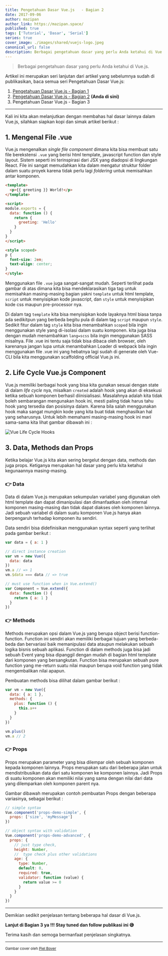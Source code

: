 ```yaml
---
title: Pengetahuan Dasar Vue.js   - Bagian 2
date: 2017-09-06
author: mazipan
author_link: https://mazipan.space/
published: true
tags: ['Tutorial', 'Dasar', 'Serial']
series: true
cover_image: ./images/shared/vuejs-logo.jpeg
canonical_url: false
description: Berbagai pengetahuan dasar yang perlu Anda ketahui di Vue.js.
---
```


> Berbagai pengetahuan dasar yang perlu Anda ketahui di Vue.js.

Artikel ini merupakan seri lanjutan dari artikel yang sebelumnya sudah di publikasikan, baca semua seri Pengetahuan Dasar Vue.js:

  1. [Pengetahuan Dasar Vue.js - Bagian 1](/pengetahuan-dasar-vuejs-bagian-1)
  2. [Pengetahuan Dasar Vue.js - Bagian 2](/pengetahuan-dasar-vuejs-bagian-2) **(Anda di sini)**
  3. Pengetahuan Dasar Vue.js - Bagian 3

---

Kali ini kita akan melanjutkan dengan membahas hal dasar lainnya dalam Vue.js, silahkan siapkan kopi dan simak artikel berikut :

## 1. Mengenal File .vue

Vue.js mengenalkan _single file component_ dimana kita bisa membuat satu file berekstensi `.vue` yang berisi html template, javascript function dan style layout. Sistem seperti ini terinspirasi dari JSX yang diadopsi di lingkungan React. File ini sangat memudahkan kita dalam mengatur struktur folder dalam suatu proyek karena tidak perlu lagi _foldering_ untuk memisahkan antar komponen.

```html
<template>
  <p>{{ greeting }} World!</p>
</template>

<script>
module.exports = {
  data: function () {
    return {
      greeting: 'Hello'
    }
  }
}
</script>

<style scoped>
p {
  font-size: 2em;
  text-align: center;
}
</style>
```

Menggunakan file `.vue` juga sangat-sangat mudah. Seperti terlihat pada gambar di atas dimana kita bisa mendeklarasikan tiga tag untuk memisahkan masing-masing bagian yakni `template` untuk html template, `script` untuk menyisipkan kode javascript, dan `style` untuk menyisipkan kode css maupun pre-processor nya.

Di dalam tag `template` kita bisa menyisipkan kode layaknya html biasa tanpa ada sedikitpun yang berbeda begitu pula di dalam tag `script` maupun `style`. Sedikit fitur dalam tag `style` kita bisa menambahkan `scoped` bila ingin menggunakan style yang di-isolasi dalam suatu komponen. kita juga bisa dengan mudah menambahkan `lang=scss` bila ingin menggunakan SASS misalnya. File .vue ini tentu saja tidak bisa dibaca oleh browser, oleh karenanya jangan lupa untuk menambahkan Loader di webpack bila ingin menggunakan file .vue ini yang hebatnya lagi sudah di generate oleh Vue-CLI bila kita menggunakan scaffolding official Vue.js ini.

## 2. Life Cycle Vue.js Component

Vue.js memiliki berbagai hook yang bisa kita gunakan sesuai dengan state di dalam _life cycle_ nya, misalkan `created` adalah hook yang akan di eksekusi ketika sebuah komponen berhasil diinisialisasi. Masalahnya adalah kita tidak boleh sembarangan mengunakan hook ini, mesti paling tidak harus tahu hook yang tersedia dan posisinya dalam. Karena bila salah menggunakan hook maka sangat mungkin kode yang kita buat tidak menghasilkan hal yang seharusnya. Untuk lebih memahami masing-masing hook ini mari sama-sama kita lihat gambar dibawah ini :

![Vue Life Cycle Hooks](./images/shared/life-cycle-hook.png)

## 3. Data, Methods dan Props

Ketika belajar Vue.js kita akan sering bergelut dengan data, methods dan juga props. Ketiganya merupakan hal dasar yang perlu kita ketahui kegunaannya masing-masing.

### 👉 Data

Data di dalam Vue.js merupakan sekumpulan variabel yang digunakan oleh html template dan dapat dimanipulasi dan dimanfaatkan oleh internal komponen masing-masing dan tidak dapat diakses oleh komponen lainnya. Jadi sebuah variabel di dalam suatu komponen Vue.js hanya akan berpengaruh terhadap komponen itu sendiri.

Data sendiri bisa didefinisikan menggunakan syntax seperti yang terlihat pada gambar berikut :

```js
var data = { a: 1 }

// direct instance creation
var vm = new Vue({
  data: data
})
vm.a // => 1
vm.$data === data // => true

// must use function when in Vue.extend()
var Component = Vue.extend({
  data: function () {
    return { a: 1 }
  }
})
```

### 👉 Methods

Methods merupakan opsi dalam Vue.js yang berupa object berisi function-function. Function ini sendiri akan memiliki berbagai tujuan yang berbeda-beda dan bervariasi baik memanipulasi data ataupun melakukan sebuah logika bisnis sebuah aplikasi. Function di dalam methods juga bisa jadi sebuah Event yang bisa dipanggil dengan mudah di bagian html template dari komponen yang bersangkutan. Function bisa merupakan sebuah pure function yang me-return suatu nilai maupun berupa void function yang tidak mengembalikan nilai apapun.

Pembuatan methods bisa dilihat dalam gambar berikut :

```js
var vm = new Vue({
  data: { a: 1 },
  methods: {
    plus: function () {
      this.a++
    }
  }
})

vm.plus()
vm.a // 2
```

### 👉 Props

Props merupakan parameter yang bisa dilempar oleh sebuah komponen kepada komponen lainnya. Props merupakan satu dari beberapa jalan untuk mendistribusikan data dari satu komponen ke komponen lainnya. Jadi Props di suatu komponen akan memiliki nilai yang sama dengan nilai dari data yang dilemparkan oleh komponen parent nya.

Gambar dibawah merupakan contoh pembuatan Props dengan beberapa variasinya, sebagai berikut :

```js
// simple syntax
Vue.component('props-demo-simple', {
  props: ['size', 'myMessage']
})

// object syntax with validation
Vue.component('props-demo-advanced', {
  props: {
    // just type check,
    height: Number,
    //  type check plus other validations
    age: {
      type: Number,
      default: 0,
      required: true,
      validator: function (value) {
        return value >= 0
      }
    }
  }
})
```

---

Demikian sedikit penjelasan tentang beberapa hal dasar di Vue.js.

**Lanjut di Bagian 3 ya !!! Stay tuned dan follow publikasi ini 😅**

Terima kasih dan semoga bermanfaat penjelasan singkatnya.

---

<small>Gambar cover oleh [Piel Bover](https://medium.com/@Pier)</small>